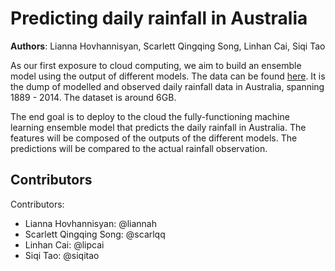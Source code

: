 # Predicting daily rainfall in Australia 

**Authors**: Lianna Hovhannisyan, Scarlett Qingqing Song, Linhan Cai, Siqi Tao

As our first exposure to cloud computing, we aim to build an ensemble model using the output of different models. The data can be found [here](https://figshare.com/articles/dataset/Daily_rainfall_over_NSW_Australia/14096681). It is the dump of modelled and observed daily rainfall data in Australia, spanning 1889 - 2014. The dataset is around 6GB. 

The end goal is to deploy to the cloud the fully-functioning machine learning ensemble model that predicts the daily rainfall in Australia. The features will be composed of the outputs of the different models. The predictions will be compared to the actual rainfall observation.

## Contributors

Contributors:
- Lianna Hovhannisyan: @liannah
- Scarlett Qingqing Song: @scarlqq 
- Linhan Cai: @lipcai
- Siqi Tao: @siqitao

